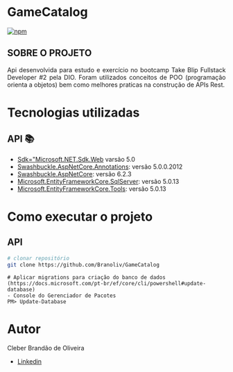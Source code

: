 # GameCatalog


[![npm](https://img.shields.io/npm/l/react)](https://github.com/Branoliv/DCE/blob/master/LICENSE)


## SOBRE O PROJETO

<p align="justify">Api desenvolvida para estudo e exercício no bootcamp Take Blip Fullstack Developer #2 pela DIO. Foram utilizados conceitos de POO (programação orienta a objetos)
bem como melhores praticas na construção de APIs Rest.</p>

# Tecnologias utilizadas
## API :books:
     
   - [Sdk="Microsoft.NET.Sdk.Web](https://docs.microsoft.com/pt-br/dotnet/core/whats-new/dotnet-5)  varsão 5.0
   - [Swashbuckle.AspNetCore.Annotations](https://github.com/domaindrivendev/Swashbuckle.AspNetCore): versão 5.0.0.2012
   - [Swashbuckle.AspNetCore](https://github.com/domaindrivendev/Swashbuckle.AspNetCore): versão 6.2.3
   - [Microsoft.EntityFrameworkCore.SqlServer](https://www.nuget.org/packages/Microsoft.EntityFrameworkCore.SqlServer): versão 5.0.13
   - [Microsoft.EntityFrameworkCore.Tools](https://www.nuget.org/packages/Microsoft.EntityFrameworkCore.Tools): versão 5.0.13

# Como executar o projeto

## API

```bash
# clonar repositório
git clone https://github.com/Branoliv/GameCatalog
```
```Visual Studio 
# Aplicar migrations para criação do banco de dados (https://docs.microsoft.com/pt-br/ef/core/cli/powershell#update-database)
- Console do Gerenciador de Pacotes
PM> Update-Database
```

# Autor

Cleber Brandão de Oliveira

- [Linkedin](https://www.linkedin.com/in/cleber-brand%C3%A3o-3a631a133)

